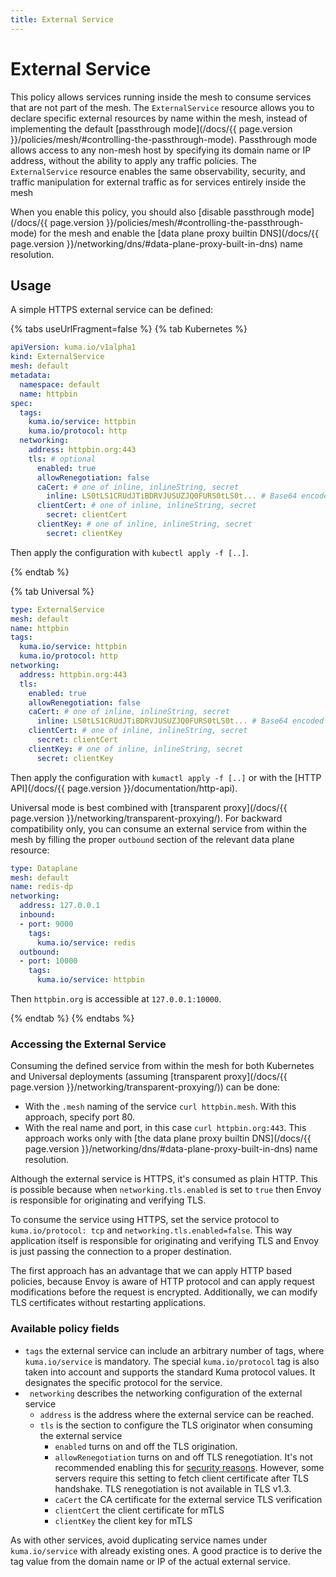 ```yaml
---
title: External Service
---
```

# External Service

This policy allows services running inside the mesh to consume services that are not part of the mesh. The `ExternalService` resource allows you to declare specific external resources by name within the mesh, instead of implementing the default [passthrough mode](/docs/{{ page.version }}/policies/mesh/#controlling-the-passthrough-mode). Passthrough mode allows access to any non-mesh host by specifying its domain name or IP address, without the ability to apply any traffic policies. The `ExternalService` resource enables the same observability, security, and traffic manipulation for external traffic as for services entirely inside the mesh

When you enable this policy, you should also [disable passthrough mode](/docs/{{ page.version }}/policies/mesh/#controlling-the-passthrough-mode) for the mesh and enable the [data plane proxy builtin DNS](/docs/{{ page.version }}/networking/dns/#data-plane-proxy-built-in-dns) name resolution.

## Usage

A simple HTTPS external service can be defined:

{% tabs useUrlFragment=false %}
{% tab Kubernetes %}
```yaml
apiVersion: kuma.io/v1alpha1
kind: ExternalService
mesh: default
metadata:
  namespace: default
  name: httpbin
spec:
  tags:
    kuma.io/service: httpbin
    kuma.io/protocol: http
  networking:
    address: httpbin.org:443
    tls: # optional
      enabled: true
      allowRenegotiation: false
      caCert: # one of inline, inlineString, secret
        inline: LS0tLS1CRUdJTiBDRVJUSUZJQ0FURS0tLS0t... # Base64 encoded cert
      clientCert: # one of inline, inlineString, secret
        secret: clientCert
      clientKey: # one of inline, inlineString, secret
        secret: clientKey
```

Then apply the configuration with `kubectl apply -f [..]`.

{% endtab %}

{% tab Universal %}
```yaml
type: ExternalService
mesh: default
name: httpbin
tags:
  kuma.io/service: httpbin
  kuma.io/protocol: http
networking:
  address: httpbin.org:443
  tls:
    enabled: true
    allowRenegotiation: false
    caCert: # one of inline, inlineString, secret
      inline: LS0tLS1CRUdJTiBDRVJUSUZJQ0FURS0tLS0t... # Base64 encoded cert
    clientCert: # one of inline, inlineString, secret
      secret: clientCert
    clientKey: # one of inline, inlineString, secret
      secret: clientKey
```

Then apply the configuration with `kumactl apply -f [..]` or with the [HTTP API](/docs/{{ page.version }}/documentation/http-api).

Universal mode is best combined with [transparent proxy](/docs/{{ page.version }}/networking/transparent-proxying/). For backward compatibility only, you can consume an external service from within the mesh by filling the proper `outbound` section of the relevant data plane resource:

```yaml
type: Dataplane
mesh: default
name: redis-dp
networking:
  address: 127.0.0.1
  inbound:
  - port: 9000
    tags:
      kuma.io/service: redis
  outbound:
  - port: 10000
    tags:
      kuma.io/service: httpbin
```

Then `httpbin.org` is accessible at `127.0.0.1:10000`.

{% endtab %}
{% endtabs %}

### Accessing the External Service

Consuming the defined service from within the mesh for both Kubernetes and Universal deployments (assuming [transparent proxy](/docs/{{ page.version }}/networking/transparent-proxying/)) can be done:

* With the `.mesh` naming of the service `curl httpbin.mesh`. With this approach, specify port 80.
* With the real name and port, in this case `curl httpbin.org:443`. This approach works only with [the data plane proxy builtin DNS](/docs/{{ page.version }}/networking/dns/#data-plane-proxy-built-in-dns) name resolution.

Although the external service is HTTPS, it's consumed as plain HTTP. This is possible because when `networking.tls.enabled` is set to `true` then Envoy is responsible for originating and verifying TLS.

To consume the service using HTTPS, set the service protocol to `kuma.io/protocol: tcp` and `networking.tls.enabled=false`. This way application itself is responsible for originating and verifying TLS and Envoy is just passing the connection to a proper destination.

The first approach has an advantage that we can apply HTTP based policies, because Envoy is aware of HTTP protocol and can apply request modifications before the request is encrypted. Additionally, we can modify TLS certificates without restarting applications.

### Available policy fields

* `tags` the external service can include an arbitrary number of tags, where `kuma.io/service` is mandatory. The special `kuma.io/protocol` tag is also taken into account and supports the standard Kuma protocol values. It designates the specific protocol for the service.
* ` networking` describes the networking configuration of the external service
    * `address` is the address where the external service can be reached.
    * `tls` is the section to configure the TLS originator when consuming the external service
        * `enabled` turns on and off the TLS origination.
        * `allowRenegotiation` turns on and off TLS renegotiation. It's not recommended enabling this for [security reasons](https://www.envoyproxy.io/docs/envoy/latest/api-v3/extensions/transport_sockets/tls/v3/tls.proto).
          However, some servers require this setting to fetch client certificate after TLS handshake. TLS renegotiation is not available in TLS v1.3.
        * `caCert` the CA certificate for the external service TLS verification
        * `clientCert` the client certificate for mTLS
        * `clientKey` the client key for mTLS

As with other services, avoid duplicating service names under `kuma.io/service` with already existing ones. A good practice is to derive the tag value from the domain name or IP of the actual external service.
